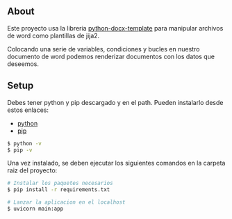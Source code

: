 ## About

Este proyecto usa la libreria [python-docx-template](https://github.com/elapouya/python-docx-template) para manipular archivos de word como plantillas de jija2. 

Colocando una serie de variables, condiciones y bucles en nuestro documento de word podemos renderizar documentos con los datos que deseemos.

## Setup

Debes tener python y pip descargado y en el path. Pueden instalarlo desde estos enlaces: 

- [python](https://www.python.org/downloads/)
- [pip](https://pip.pypa.io/en/stable/installation/#get-pip-py)

```sh
$ python -v
$ pip -v
```

Una vez instalado, se deben ejecutar los siguientes comandos en la carpeta raiz del proyecto:

```sh
# Instalar los paquetes necesarios
$ pip install -r requirements.txt

# Lanzar la aplicacion en el localhost 
$ uvicorn main:app
```